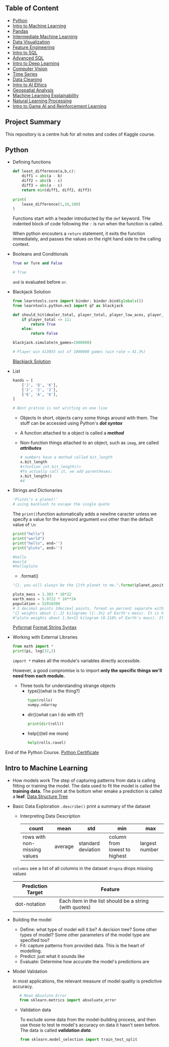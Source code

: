 ## Table of Content
- [Python](#python)
- [Intro to Machine Learning](#intro-to-machine-learning)
- [Pandas](#pandas)
- [Intermediate Machine Learning](#intermediate-machine-learning)
- [Data Visualization](#data-visualization)
- [Feature Engineering](#feature-engineering)
- [Intro to SQL](#intro-to-sql)
- [Advanced SQL](#advanced-sql)
- [Intro to Deep Learning](#intro-to-deep-learning)
- [Computer Vision](#computer-vision)
- [Time Series](#time-series)
- [Data Cleaning](#data-cleaning)
- [Intro to AI Ethics](#intro-to-AI-ethics)
- [Geospatial Analysis](#geospatial-analysis)
- [Machine Learning Explainability](#machine-learning-explainability)
- [Natural Learning Processing](#natural-learning-processing)
- [Intro to Game AI and Reinforcement Learning](#intro-to-game-ai-and-reinforcement-learning)


## Project Summary 
This repository is a centre hub for all notes and codes of Kaggle course.

## Python
- Defining functions 
	``` python
	def least_difference(a,b,c):
		diff1 = abs(a - b)
		diff2 = abs(b - c)
		diff3 = abs(a - c)
		return min(diff1, diff2, diff3)
		
	print(
		lease_difference(1,10,100)
	)
	```
	Functions start with a header introducted by the ```def``` keyword. THe indented block of code following the ```:``` is run when the function is called. 
	
	When python encouters a ```return``` statement, it exits the function immediately, and passes the values on the right hand side to the calling context.
	
- Booleans and Conditionals
	```python
	True or Ture and False
	
	# True
	```

	```and``` is evaluated before ```or```.

- Blackjack Solution 
	```python
	from learntools.core import binder; binder.bind(globals())
	from learntools.python.ex3 import q7 as blackjack

	def should_hit(dealer_total, player_total, player_low_aces, player_high_aces):
		if player_total <= 11:
			return True
		else:
			return False

	blackjack.simulate(n_games=1000000) 

	# Player win 413055 out of 1000000 games (win rate = 41.3%)
	```

	[Blackjack Solution](https://github.com/wtbrissy/kaggle/blob/main/Kaggle%20Course/Course%20Codes/blackjack-solution.ipynb)

- List 
	```Python
	hands = [
		['J', 'Q', 'K'],
		['2', '2', '2'],
		['6', 'A', 'K'], 
	]

	# Best pratice is not writting on one line 
	```
	- Objects
	In short, objects carry some things around with them. The stuff can be accessed using Python's ***dot syntax***
	
	- A function attached to a object is called a ***method***
	- Non-function things attached to an object, such as ```imag```, are called ***attributes***
		```python 
		# numbers have a method called bit_length
		x.bit_length  
		#<funtion int.bit_length()>
		#To actually call it, we add parentheses: 
		x.bit_length()
		#4 
		```

 - Strings and Dictionaries 
	```python
	'Pluto\'s a planet!'
	# using backlash to escape the single quote
	```
	The ```print()```function automatically adds a newline caracter unless we specify a value for the keyword argument ```end``` other than the default value of ```\n```:
	```python
	print("hello")
	print("world")
	print("hello", end='')
	print("pluto", end='')
	
	#hello
	#world
	#hellopluto
	```
	- .format()
	```python
	"{}, you will always be the {}th planet to me.".format(planet,position)
	```
	```python
	pluto_mass = 1.303 * 10*22
	earth_mass = 5.9722 * 10**24
	population = 52910390
	# 2 decimal points 3decimal points, format as percent separate with commas
	"{} weights about {:.2} kilograms ({:.3%} of Earth's mass). It is home to {:,} population.".format(planet, pluto_mass, pluto_mass / earth_mass, Plutonians)
	#"pluto weights about 1.3e+22 kilogram (0.218% of Earth's mass). It is home to 52,910,390 Plutonians"
	```
	[Pyformat](https://pyformat.info/)
	[Format String Syntax](https://docs.python.org/3/library/string.html#formatstrings)
	
- Working with External Libraries 
	```python
	from math import *
	print(pi, log(32,2)
	```
	```import *``` makes all the module's variables directly accessible. 
	
	However, a good compromise is to import **only the specific things we'll need from each module.**
	
	- Three tools for understanding strange objects 
		- type()(what is the thing?)
			```python 
			type(rolls)
			numpy.ndarray
			```
		- dir()(what can I do with it?)
			```python
			print(dir(roll))
			```
		- help()(tell me more)
			```python
			help(rolls.ravel)
			```
			
End of the Python Course. [Python Certificate](https://github.com/wtbrissy/kaggle/blob/main/Kaggle%20Course/Certificates/Winston%20Liang%20-%20Python.png)

## Intro to Machine Learning
- How models work
The step of capturing patterns from data is calling fitting or training the model. The data used to fit the model is called the **training data.** The point at the bottom wher emake a prediction is called a **leaf**. [Data Structure Tree](https://leetcode.com/explore/learn/card/data-structure-tree/)

- Basic Data Exploration 
	```.describe()``` print a summary of the dataset 
	
	- Interpreting Data Description
	
		count| mean | std | min |max
		---|---|---|---|---
		rows with non-missing values| average|standard deviation| column from lowest to highest | largest number|
		
	```columns``` see a list of all columns in the dataset 
	```dropna``` drops missing values 
	
	Prediction Target | Feature 
	---|---|
	dot-notation| Each item in the list should be a string (with quotes)
	
- Building the model 
	- Define: what type of model will it be? A decision tree? Some other types of model? Some other parameters of the model type are specified too? 
	- Fit: capture patterns from provided data. This is the heart of modelling. 
	- Predict: just what it sounds like
	- Evaluate: Determine how accurate the model's predictions are

- Model Validation 

	In most applications, the relevant measure of model quality is predictive accuracy. 

   ```python
      # Mean Absolute Error
      from sklearn.metrics import absoluate_error
   ```
   
   - Validation data
   
	   To exclude some data from the model-building process, and then use those to test te model's accuracy on data it hasn't seen before. The data is called ***validation data***.
	   
	   ```python
	   from sklearn.model_selection import train_test_split
	   ```



	

	
	